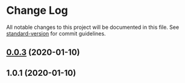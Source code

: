 # Change Log

All notable changes to this project will be documented in this file. See [standard-version](https://github.com/conventional-changelog/standard-version) for commit guidelines.

<a name="0.0.3"></a>
## [0.0.3](https://github.com/Cloudoki/tricryo-website/compare/v1.0.1...v0.0.3) (2020-01-10)



<a name="1.0.1"></a>
## 1.0.1 (2020-01-10)
